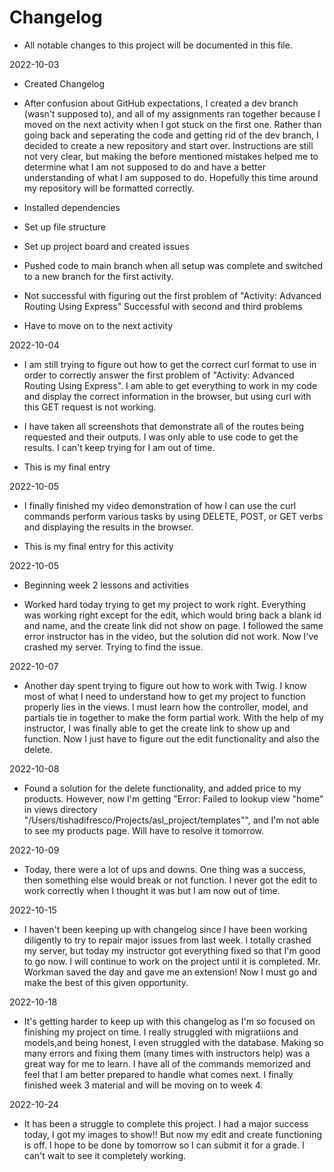 # Changelog
* All notable changes to this project will be documented in this file.

2022-10-03
* Created Changelog

* After confusion about GitHub expectations, I created a dev branch (wasn't supposed to), and all of my assignments ran together because I moved on the next activity when I got stuck on the first one. Rather than going back and seperating the code and getting rid of the dev branch, I decided to create a new repository and start over. Instructions are still not very clear, but making the before mentioned mistakes helped me to determine what I am not supposed to do and have a better understanding of what I am supposed to do. Hopefully this time around my repository will be formatted correctly.

* Installed dependencies

* Set up file structure

* Set up project board and created issues

* Pushed code to main branch when all setup was complete and switched to a new branch for the first activity.

* Not successful with figuring out the first problem of "Activity: Advanced Routing Using Express" Successful with second and third problems

* Have to move on to the next activity 

2022-10-04

* I am still trying to figure out how to get the correct curl format to use in order to correctly answer the first problem of "Activity: Advanced Routing Using Express". I am able to get everything to work in my code and display the correct information in the browser, but using curl with this GET request is not working.

* I have taken all screenshots that demonstrate all of the routes being requested and their outputs. I was only able to use code to get the results. I can't keep trying for I am out of time.

* This is my final entry

2022-10-05

* I finally finished my video demonstration of how I can use the curl commands perform various tasks by using DELETE, POST, or GET verbs and displaying the results in the browser.

* This is my final entry for this activity

2022-10-05

* Beginning week 2 lessons and activities

* Worked hard today trying to get my project to work right. Everything was working right except for the edit, which would bring back a blank id and name, and the create link did not show on page. I followed the same error instructor has in the video, but the solution did not work. Now I've crashed my server. Trying to find the issue.

2022-10-07

* Another day spent trying to figure out how to work with Twig. I know most of what I need to understand how to get my project to function properly lies in the views. I must learn how the controller, model, and partials tie in together to make the form partial work. With the help of my instructor, I was finally able to get the create link to show up and function. Now I just have to figure out the edit functionality and also the delete. 

2022-10-08

* Found a solution for the delete functionality, and added price to my products. However, now I'm getting "Error: Failed to lookup view "home" in views directory "/Users/tishadifresco/Projects/asl_project/templates"", and I'm not able to see my products page. 
Will have to resolve it tomorrow.

2022-10-09

* Today, there were a lot of ups and downs. One thing was a success, then something else would break or not function. I never got the edit to work correctly when I thought it was but I am now out of time.

2022-10-15

* I haven't been keeping up with changelog since I have been working diligently to try to repair major issues from last week. I totally crashed my server, but today my instructor got everything fixed so that I'm good to go now. I will continue to work on the project until it is completed. Mr. Workman saved the day and gave me an extension! Now I must go and make the best of this given opportunity.

2022-10-18

* It's getting harder to keep up with this changelog as I'm so focused on finishing my project on time. I really struggled with migratiions and models,and being honest, I even struggled with the database. Making so many errors and fixing them (many times with instructors help) was a great way for me to learn. I have all of the commands memorized and feel that I am better prepared to handle what comes next. I finally finished week 3 material and will be moving on to week 4.

2022-10-24

* It has been a struggle to complete this project. I had a major success today, I got my images to show!! But now my edit and create functioning is off. I hope to be done by tomorrow so I can submit it for a grade. I can't wait to see it completely working.
